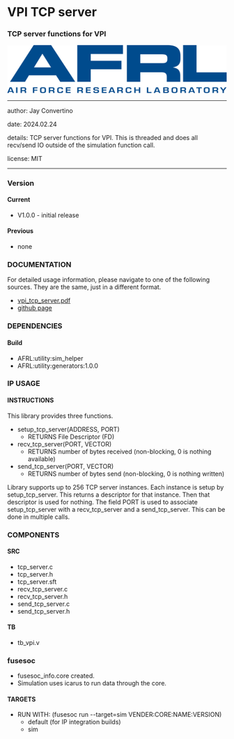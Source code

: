 # VPI TCP server
### TCP server functions for VPI

![image](docs/manual/img/AFRL.png)

---

   author: Jay Convertino   
   
   date: 2024.02.24
   
   details: TCP server functions for VPI. This is threaded and does all recv/send IO outside of the simulation function call.
   
   license: MIT   
   
---

### Version
#### Current
  - V1.0.0 - initial release

#### Previous
  - none
  
### DOCUMENTATION
  For detailed usage information, please navigate to one of the following sources. They are the same, just in a different format.

  - [vpi_tcp_server.pdf](docs/manual/vpi_tcp_server.pdf)
  - [github page](https://johnathan-convertino-afrl.github.io/vpi_tcp_server/)

### DEPENDENCIES
#### Build
  - AFRL:utility:sim_helper
  - AFRL:utility:generators:1.0.0

### IP USAGE
#### INSTRUCTIONS

This library provides three functions.
* setup_tcp_server(ADDRESS, PORT)
  * RETURNS File Descriptor (FD)
* recv_tcp_server(PORT, VECTOR)
  * RETURNS number of bytes received (non-blocking, 0 is nothing available)
* send_tcp_server(PORT, VECTOR)
  * RETURNS number of bytes send (non-blocking, 0 is nothing written)

Library supports up to 256 TCP server instances. Each instance is setup by
setup_tcp_server. This returns a descriptor for that instance. Then that descriptor
is used for nothing. The field PORT is used to associate setup_tcp_server with a recv_tcp_server
and a send_tcp_server. This can be done in multiple calls.

### COMPONENTS
#### SRC

* tcp_server.c
* tcp_server.h
* tcp_server.sft
* recv_tcp_server.c
* recv_tcp_server.h
* send_tcp_server.c
* send_tcp_server.h
  
#### TB

* tb_vpi.v

### fusesoc

* fusesoc_info.core created.
* Simulation uses icarus to run data through the core.

#### TARGETS

* RUN WITH: (fusesoc run --target=sim VENDER:CORE:NAME:VERSION)
  - default (for IP integration builds)
  - sim
